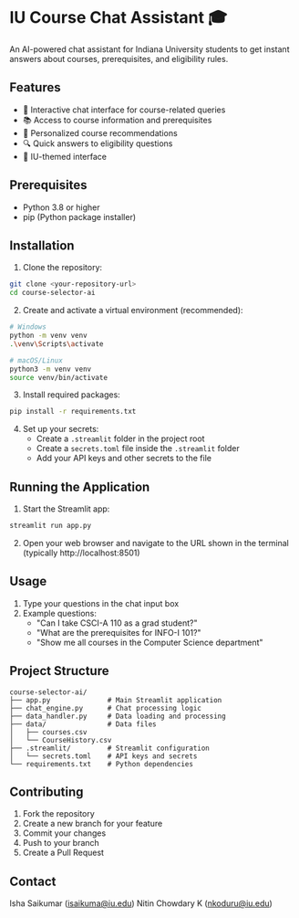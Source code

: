# IU Course Chat Assistant 🎓

An AI-powered chat assistant for Indiana University students to get instant answers about courses, prerequisites, and eligibility rules.

## Features

- 💬 Interactive chat interface for course-related queries
- 📚 Access to course information and prerequisites
- 🎯 Personalized course recommendations
- 🔍 Quick answers to eligibility questions
- 🎨 IU-themed interface

## Prerequisites

- Python 3.8 or higher
- pip (Python package installer)

## Installation

1. Clone the repository:
```bash
git clone <your-repository-url>
cd course-selector-ai
```

2. Create and activate a virtual environment (recommended):
```bash
# Windows
python -m venv venv
.\venv\Scripts\activate

# macOS/Linux
python3 -m venv venv
source venv/bin/activate
```

3. Install required packages:
```bash
pip install -r requirements.txt
```

4. Set up your secrets:
   - Create a `.streamlit` folder in the project root
   - Create a `secrets.toml` file inside the `.streamlit` folder
   - Add your API keys and other secrets to the file

## Running the Application

1. Start the Streamlit app:
```bash
streamlit run app.py
```

2. Open your web browser and navigate to the URL shown in the terminal (typically http://localhost:8501)

## Usage

1. Type your questions in the chat input box
2. Example questions:
   - "Can I take CSCI-A 110 as a grad student?"
   - "What are the prerequisites for INFO-I 101?"
   - "Show me all courses in the Computer Science department"

## Project Structure

```
course-selector-ai/
├── app.py              # Main Streamlit application
├── chat_engine.py      # Chat processing logic
├── data_handler.py     # Data loading and processing
├── data/               # Data files
│   ├── courses.csv
│   └── CourseHistory.csv
├── .streamlit/         # Streamlit configuration
│   └── secrets.toml    # API keys and secrets
└── requirements.txt    # Python dependencies
```

## Contributing

1. Fork the repository
2. Create a new branch for your feature
3. Commit your changes
4. Push to your branch
5. Create a Pull Request



## Contact

Isha Saikumar (isaikuma@iu.edu)
Nitin Chowdary K (nkoduru@iu.edu)